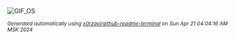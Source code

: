 <div align="justify">
<picture>
    <source media="(prefers-color-scheme: dark)" srcset="https://i.ibb.co/CP1xn05/output-gif.gif">
    <source media="(prefers-color-scheme: light)" srcset="https://i.ibb.co/CP1xn05/output-gif.gif">
    <img alt="GIF_OS" src="https://i.ibb.co/CP1xn05/output-gif.gif">
</picture>

<sub><i>Generated automatically using [x0rzavi/github-readme-terminal](https://github.com/x0rzavi/github-readme-terminal) on Sun Apr 21 04:04:16 AM MSK 2024</i></sub>

</div>

<!-- Image deletion URL: https://ibb.co/8YKFj8D/eb0e492b18ba3e87cfe916128bb2503b -->